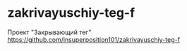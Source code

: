 # zakrivayuschiy-teg-f
Проект "Закрывающий тег"
https://github.com/insuperposition101/zakrivayuschiy-teg-f
